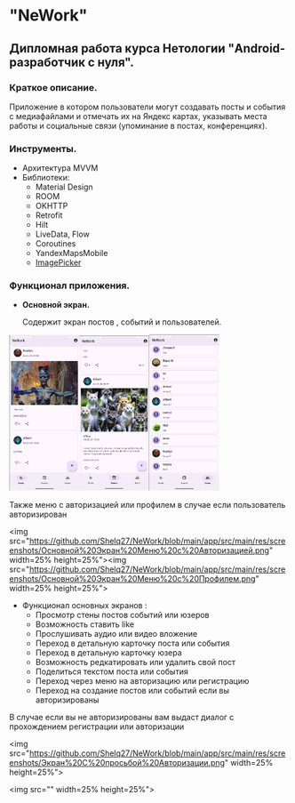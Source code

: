 # "NeWork"

## Дипломная работа курса Нетологии "Android-разработчик с нуля".

### Краткое описание.

Приложение в котором пользователи
могут создавать посты и события с медиафайлами и отмечать их на Яндекс картах, указывать места
работы и социальные связи (упоминание в постах, конференциях).

### Инструменты.

- Архитектура MVVM
- Библиотеки:
    - Material Design
    - ROOM
    - OKHTTP
    - Retrofit
    - Hilt
    - LiveData, Flow
    - Coroutines
    - YandexMapsMobile
    - [ImagePicker](https://github.com/Dhaval2404/ImagePicker)

### Функционал приложения.

- **Основной экран.**

    Содержит экран постов , событий и пользователей.

<img src ="https://github.com/Shelq27/NeWork/blob/main/app/src/main/res/screenshots/Основной%20Экран%20Пост.png" width=25% height=25%><img src ="https://github.com/Shelq27/NeWork/blob/main/app/src/main/res/screenshots/Основной%20Экран%20Ивент.png" width=25% height=25%><img src ="https://github.com/Shelq27/NeWork/blob/main/app/src/main/res/screenshots/Основной%20Экран%20Юзеры.png" width=25% height=25%>

   Также меню с авторизацией или профилем в случае если пользователь авторизирован

<img src="https://github.com/Shelq27/NeWork/blob/main/app/src/main/res/screenshots/Основной%20Экран%20Меню%20с%20Авторизацией.png" width=25% height=25%"><img src="https://github.com/Shelq27/NeWork/blob/main/app/src/main/res/screenshots/Основной%20Экран%20Меню%20с%20Профилем.png" width=25% height=25%">

- Функционал основных экранов :
  - Просмотр стены постов событий или юзеров
  - Возможность ставить like
  - Прослушивать аудио или видео вложение
  - Переход в  детальную карточку поста или события 
  - Переход в   детальную карточку юзера
  - Возможность редкатировать или удалить свой пост
  - Поделиться текстом поста или события
  - Переход через меню на авторизацию или регистрацию
  - Переход на создание постов или событий если вы авторизированы

В случае если вы не авторизированы вам выдаст диалог с прохождением регистрации или авторизации

<img src="https://github.com/Shelq27/NeWork/blob/main/app/src/main/res/screenshots/Экран%20С%20просьбой%20Авторизации.png" width=25% height=25%">

<img src="" width=25% height=25%">